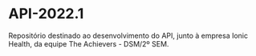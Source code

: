 # API-2022.1
Repositório destinado ao desenvolvimento do API, junto à empresa Ionic Health, da equipe The Achievers - DSM/2º SEM.
